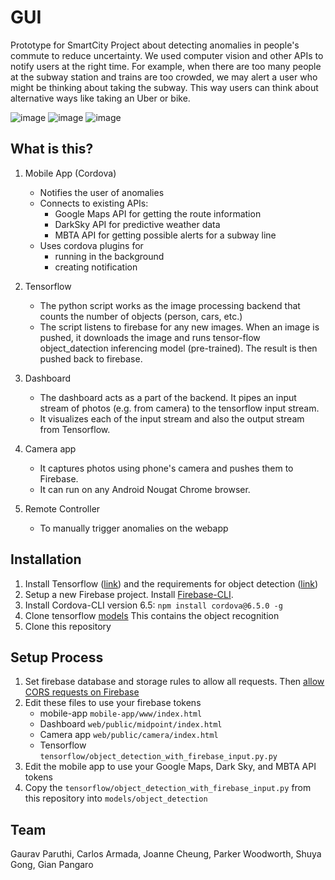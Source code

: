 GUI
===

Prototype for SmartCity Project about detecting anomalies in people's commute to reduce uncertainty. We used computer vision and other APIs to notify users at the right time. For example, when there are too many people at the subway station and trains are too crowded, we may alert a user who might be thinking about taking the subway. This way users can think about alternative ways like taking an Uber or bike.


![image](https://s17.postimg.org/vomrja2kb/control-center.png) ![image](https://s17.postimg.org/ag931uo3f/phone-1.png) ![image](https://s17.postimg.org/jpb9bywzf/phone-2.png)

## What is this?

1. Mobile App (Cordova)
	- Notifies the user of anomalies
	- Connects to existing APIs:
		- Google Maps API for getting the route information
		- DarkSky API for predictive weather data
		- MBTA API for getting possible alerts for a subway line
	- Uses cordova plugins for
		- running in the background
		- creating notification

2. Tensorflow 
	- The python script works as the image processing backend that counts the number of objects (person, cars, etc.) 
	- The script listens to firebase for any new images. When an image is pushed, it downloads the image and runs tensor-flow object_datection inferencing model (pre-trained). The result is then pushed back to firebase.

3. Dashboard
	- The dashboard acts as a part of the backend. It pipes an input stream of photos (e.g. from camera) to the tensorflow input stream.
	- It visualizes each of the input stream and also the output stream from Tensorflow.

4. Camera app
	- It captures photos using phone's camera and pushes them to Firebase.
	- It can run on any Android Nougat Chrome browser.

5. Remote Controller
	- To manually trigger anomalies on the webapp

## Installation
1. Install Tensorflow ([link](https://www.tensorflow.org/install/)) and the requirements for object detection ([link](https://github.com/tensorflow/models/tree/master/object_detection)) 
2. Setup a new Firebase project. Install [Firebase-CLI](https://firebase.google.com/docs/cli/).
3. Install Cordova-CLI version 6.5: `npm install cordova@6.5.0 -g`
4. Clone tensorflow [models](https://github.com/tensorflow/models) 
    This contains the object recognition
5. Clone this repository


## Setup Process
1. Set firebase database and storage rules to allow all requests. Then [allow CORS requests on Firebase](https://stackoverflow.com/questions/37760695/firebase-storage-and-access-control-allow-origin)
2. Edit these files to use your firebase tokens
	- mobile-app `mobile-app/www/index.html`
	- Dashboard `web/public/midpoint/index.html`
	- Camera app `web/public/camera/index.html`
	- Tensorflow `tensorflow/object_detection_with_firebase_input.py.py`
3. Edit the mobile app to use your Google Maps, Dark Sky, and MBTA API tokens
4. Copy the `tensorflow/object_detection_with_firebase_input.py` from this repository into `models/object_detection`


## Team
Gaurav Paruthi, Carlos Armada, Joanne Cheung, Parker Woodworth, Shuya Gong, Gian Pangaro